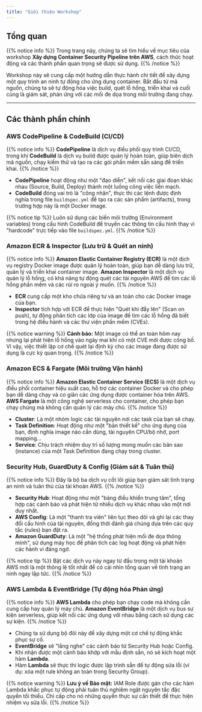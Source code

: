 ```yaml
---
title: "Giới thiệu Workshop"
---
```


## Tổng quan
{{% notice info %}}
Trong trang này, chúng ta sẽ tìm hiểu về mục tiêu của workshop **Xây dựng Container Security Pipeline trên AWS**, cách thức hoạt động và các thành phần quan trọng sẽ được sử dụng.
{{% /notice %}}

Workshop này sẽ cung cấp một hướng dẫn thực hành chi tiết để xây dựng một quy trình an ninh tự động cho ứng dụng container. Bắt đầu từ mã nguồn, chúng ta sẽ tự động hóa việc build, quét lỗ hổng, triển khai và cuối cùng là giám sát, phản ứng với các mối đe dọa trong môi trường đang chạy.

---
## Các thành phần chính

### **AWS CodePipeline & CodeBuild (CI/CD)**
{{% notice info %}}
**CodePipeline** là dịch vụ điều phối quy trình CI/CD, trong khi **CodeBuild** là dịch vụ build được quản lý hoàn toàn, giúp biên dịch mã nguồn, chạy kiểm thử và tạo ra các gói phần mềm sẵn sàng để triển khai.
{{% /notice %}}
* **CodePipeline** hoạt động như một "đạo diễn", kết nối các giai đoạn khác nhau (Source, Build, Deploy) thành một luồng công việc liền mạch.
* **CodeBuild** đóng vai trò là "công nhân", thực thi các lệnh được định nghĩa trong file `buildspec.yml` để tạo ra các sản phẩm (artifacts), trong trường hợp này là một Docker image.

{{% notice tip %}}
Luôn sử dụng các biến môi trường (Environment variables) trong cấu hình CodeBuild để truyền các thông tin cấu hình thay vì "hardcode" trực tiếp vào file `buildspec.yml`.
{{% /notice %}}

### **Amazon ECR & Inspector (Lưu trữ & Quét an ninh)**
{{% notice info %}}
**Amazon Elastic Container Registry (ECR)** là một dịch vụ registry Docker image được quản lý hoàn toàn, giúp bạn dễ dàng lưu trữ, quản lý và triển khai container image. **Amazon Inspector** là một dịch vụ quản lý lỗ hổng, có khả năng tự động quét các tài nguyên AWS để tìm các lỗ hổng phần mềm và các rủi ro ngoài ý muốn.
{{% /notice %}}
* **ECR** cung cấp một kho chứa riêng tư và an toàn cho các Docker image của bạn.
* **Inspector** tích hợp với ECR để thực hiện "Quét khi đẩy lên" (Scan on push), tự động phân tích các lớp của image để tìm các lỗ hổng đã biết trong hệ điều hành và các thư viện phần mềm (CVEs).

{{% notice warning %}}
**Cảnh báo:** Một image có thể an toàn hôm nay nhưng lại phát hiện lỗ hổng vào ngày mai khi có một CVE mới được công bố. Vì vậy, việc thiết lập cơ chế quét lại định kỳ cho các image đang được sử dụng là cực kỳ quan trọng.
{{% /notice %}}

### **Amazon ECS & Fargate (Môi trường Vận hành)**
{{% notice info %}}
**Amazon Elastic Container Service (ECS)** là một dịch vụ điều phối container hiệu suất cao, hỗ trợ các container Docker và cho phép bạn dễ dàng chạy và co giãn các ứng dụng được container hóa trên AWS. **AWS Fargate** là một công nghệ serverless cho container, cho phép bạn chạy chúng mà không cần quản lý các máy chủ.
{{% /notice %}}
* **Cluster**: Là một nhóm logic các tài nguyên nơi các task của bạn sẽ chạy.
* **Task Definition**: Hoạt động như một "bản thiết kế" cho ứng dụng của bạn, định nghĩa image nào cần dùng, tài nguyên CPU/bộ nhớ, port mapping...
* **Service**: Chịu trách nhiệm duy trì số lượng mong muốn các bản sao (instance) của một Task Definition đang chạy trong cluster.

### **Security Hub, GuardDuty & Config (Giám sát & Tuân thủ)**
{{% notice info %}}
Đây là bộ ba dịch vụ cốt lõi giúp bạn giám sát tình trạng an ninh và tuân thủ của tài khoản AWS.
{{% /notice %}}
* **Security Hub**: Hoạt động như một "bảng điều khiển trung tâm", tổng hợp các cảnh báo và phát hiện từ nhiều dịch vụ khác nhau vào một nơi duy nhất.
* **AWS Config**: Là một "thanh tra viên" liên tục theo dõi và ghi lại các thay đổi cấu hình của tài nguyên, đồng thời đánh giá chúng dựa trên các quy tắc (rules) bạn đặt ra.
* **Amazon GuardDuty**: Là một "hệ thống phát hiện mối đe dọa thông minh", sử dụng máy học để phân tích các log hoạt động và phát hiện các hành vi đáng ngờ.

{{% notice tip %}}
Bật các dịch vụ này ngay từ đầu trong một tài khoản AWS mới là một thông lệ tốt nhất để có cái nhìn tổng quan về tình trạng an ninh ngay lập tức.
{{% /notice %}}

### **AWS Lambda & EventBridge (Tự động hóa Phản ứng)**
{{% notice info %}}
**AWS Lambda** cho phép bạn chạy code mà không cần cung cấp hay quản lý máy chủ. **Amazon EventBridge** là một dịch vụ bus sự kiện serverless, giúp kết nối các ứng dụng với nhau bằng cách sử dụng các sự kiện.
{{% /notice %}}
* Chúng ta sử dụng bộ đôi này để xây dựng một cơ chế tự động khắc phục sự cố.
* **EventBridge** sẽ "lắng nghe" các cảnh báo từ Security Hub hoặc Config.
* Khi nhận được một cảnh báo khớp với mẫu định sẵn, nó sẽ kích hoạt một hàm **Lambda**.
* Hàm **Lambda** sẽ thực thi logic được lập trình sẵn để tự động sửa lỗi (ví dụ: xóa một rule không an toàn trong Security Group).

{{% notice warning %}}
**Lưu ý về Bảo mật:** IAM Role được gán cho các hàm Lambda khắc phục tự động phải tuân thủ nghiêm ngặt nguyên tắc đặc quyền tối thiểu. Chỉ cấp cho nó những quyền thực sự cần thiết để thực hiện nhiệm vụ sửa lỗi.
{{% /notice %}}